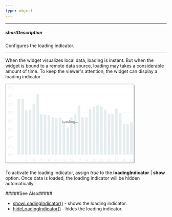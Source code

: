 ```yaml
---
type: object
---
```

---
##### shortDescription
Configures the loading indicator.

---
When the widget visualizes local data, loading is instant. But when the widget is bound to a remote data source, loading may takes a considerable amount of time. To keep the viewer's attention, the widget can display a loading indicator.

![DevExtreme HTML5 Charts LoadingIndicator](/images/ChartJS/visual_elements/loading_indicator.png)

To activate the loading indicator, assign *true* to the **loadingIndicator** | **show** option. Once data is loaded, the loading indicator will be hidden automatically.

#####See Also#####
- [showLoadingIndicator()](/api-reference/20%20Data%20Visualization%20Widgets/BaseWidget/3%20Methods/showLoadingIndicator().md '{basewidgetpath}/Methods/#showLoadingIndicator') - shows the loading indicator.
- [hideLoadingIndicator()](/api-reference/20%20Data%20Visualization%20Widgets/BaseWidget/3%20Methods/hideLoadingIndicator().md '{basewidgetpath}/Methods/#hideLoadingIndicator') - hides the loading indicator.